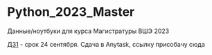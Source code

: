# Python_2023_Master
Данные/ноутбуки для курса Магистратуры ВШЭ 2023

[ДЗ1](ссылка) - срок 24 сентября. Сдача в Anytask, ссылку присобачу сюда

